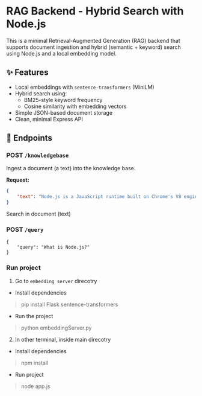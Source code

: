 # RAG Backend - Hybrid Search with Node.js

This is a minimal Retrieval-Augmented Generation (RAG) backend that supports document ingestion and hybrid (semantic + keyword) search using Node.js and a local embedding model.

## ✨ Features
- Local embeddings with `sentence-transformers` (MiniLM)
- Hybrid search using:
  - BM25-style keyword frequency
  - Cosine similarity with embedding vectors
- Simple JSON-based document storage
- Clean, minimal Express API

## 🚀 Endpoints

### POST `/knowledgebase`
Ingest a document (a text) into the knowledge base.

**Request:**
```json
{
    "text": "Node.js is a JavaScript runtime built on Chrome's V8 engine."
}
```

Search in document (text)
### POST `/query`
```
{
    "query": "What is Node.js?"
}
```

### Run project
1. Go to `embedding server` direcotry
- Install dependencies
> pip install Flask sentence-transformers
- Run the project
> python embeddingServer.py 

2. In other terminal, inside main direcotry
- Install dependencies
> npm install
- Run project
> node app.js
